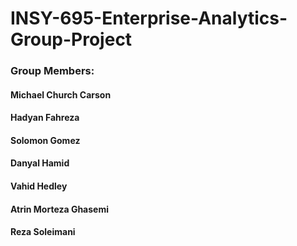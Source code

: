 # INSY-695-Enterprise-Analytics-Group-Project

### Group Members:
#### Michael Church Carson
#### Hadyan Fahreza
#### Solomon Gomez
#### Danyal Hamid
#### Vahid Hedley
#### Atrin Morteza Ghasemi
#### Reza Soleimani
